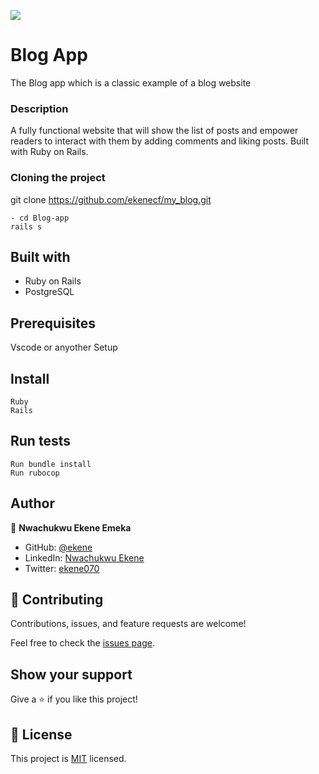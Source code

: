 ![](https://img.shields.io/badge/Microverse-blueviolet)
# Blog App

The Blog app which is a classic example of a blog website

### Description
A fully functional website that will show the list of posts and empower readers to interact with them by adding comments and liking posts. Built with Ruby on Rails.

### Cloning the project

 git clone https://github.com/ekenecf/my_blog.git
``` 
- cd Blog-app
rails s
```
## Built with
- Ruby on Rails
- PostgreSQL

## Prerequisites

Vscode or anyother
Setup
## Install
    Ruby
    Rails
## Run tests
    Run bundle install
    Run rubocop

## Author

👤 **Nwachukwu Ekene Emeka**

- GitHub: [@ekene](https://github.com/ekenecf)
- LinkedIn: [Nwachukwu Ekene](https://www.linkedin.com/in/nwachukwuekene/)
- Twitter: [ekene070](https://www.twitter.com/ekene070)

## 🤝 Contributing

Contributions, issues, and feature requests are welcome!

Feel free to check the [issues page](https://github.com/ekenecf/my_blog/issues).

## Show your support

Give a ⭐️ if you like this project!

## 📝 License

This project is [MIT](./LICENSE) licensed.

